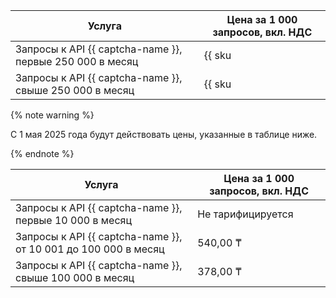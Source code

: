 | Услуга | Цена за 1 000 запросов, вкл. НДС |
| --- | --- |
| Запросы к API {{ captcha-name }}, первые 250 000 в месяц | {{ sku|KZT|smart_captcha.check.requests.v1|string }} |
| Запросы к API {{ captcha-name }}, свыше 250 000 в месяц | {{ sku|KZT|smart_captcha.check.requests.v1|pricingRate.250|string }} |

{% note warning %}

С 1 мая 2025 года будут действовать цены, указанные в таблице ниже.

{% endnote %}

| Услуга | Цена за 1 000 запросов, вкл. НДС |
| --- | --- |
| Запросы к API {{ captcha-name }}, первые 10 000 в месяц | Не тарифицируется |
| Запросы к API {{ captcha-name }}, от 10 001 до 100 000 в месяц | 540,00 ₸ |
| Запросы к API {{ captcha-name }}, свыше 100 000 в месяц | 378,00 ₸ |